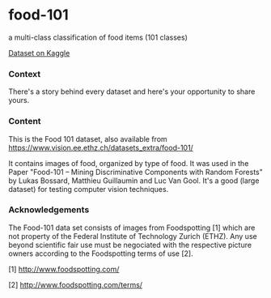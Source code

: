# food-101
a multi-class classification of food items (101 classes) 

[Dataset on Kaggle](https://www.kaggle.com/dansbecker/food-101)




### Context
There's a story behind every dataset and here's your opportunity to share yours.

### Content
This is the Food 101 dataset, also available from https://www.vision.ee.ethz.ch/datasets_extra/food-101/

It contains images of food, organized by type of food. It was used in the Paper "Food-101 – Mining Discriminative Components with Random Forests" by Lukas Bossard, Matthieu Guillaumin and Luc Van Gool. It's a good (large dataset) for testing computer vision techniques.

### Acknowledgements
The Food-101 data set consists of images from Foodspotting [1] which are not property of the Federal Institute of Technology Zurich (ETHZ). Any use beyond scientific fair use must be negociated with the respective picture owners according to the Foodspotting terms of use [2].

[1] http://www.foodspotting.com/

[2] http://www.foodspotting.com/terms/
